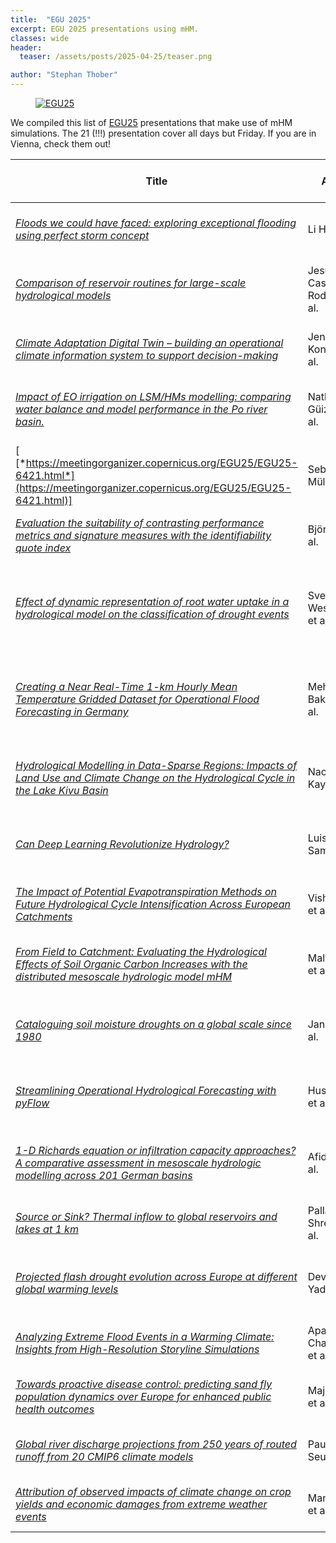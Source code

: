```yaml
---
title:  "EGU 2025"
excerpt: EGU 2025 presentations using mHM.
classes: wide
header:
  teaser: /assets/posts/2025-04-25/teaser.png

author: "Stephan Thober"
---
```


<figure class="align-center" style="width: 50%">
    <a href="https://www.egu25.eu/"> 
        <img src="https://www.egu25.eu/template_egu25_logo.svg" alt="EGU25" />
    </a>
</figure> 

We compiled this list of [EGU25](https://www.egu25.eu/) presentations that make use of mHM simulations. The 21 (!!!) presentation cover all days but Friday. If you are in Vienna, check them out!

| Title | Authors | Session (Code) | Date & Time (CEST) | Location |
| --- | --- | --- | --- | --- |
| [*Floods we could have faced: exploring exceptional flooding using perfect storm concept*](https://meetingorganizer.copernicus.org/EGU25/EGU25-8953.html) | Li Han et al. | HS7.8 | Mon, 28 Apr, 08:55–09:05 | R 2.17 |
| [*Comparison of reservoir routines for large-scale hydrological models*](https://meetingorganizer.copernicus.org/EGU25/EGU25-16223.html) | Jesús Casado-Rodríguez et al. | HS2.2.1 | Mon, 28 Apr 2025, 15:10–15:20 | R C | 
| [*Climate Adaptation Digital Twin – building an operational climate information system to support decision-making*](https://meetingorganizer.copernicus.org/EGU25/EGU25-15811.html) | Jenni Kontkanen et al. | ESSI1.6 | Mon, 28 Apr, 16:45–16:55 | R 2.92 | 
| [*Impact of EO irrigation on LSM/HMs modelling: comparing water balance and model performance in the Po river basin.*](https://meetingorganizer.copernicus.org/EGU25/EGU25-14499.html) | Nathaly Güiza-Villa et al.| HS2.2.1 | Mon, 28 Apr 2025, 17:25–17:35 | R C |
[ [*https://meetingorganizer.copernicus.org/EGU25/EGU25-6421.html*](https://meetingorganizer.copernicus.org/EGU25/EGU25-6421.html)] | Sebastian Müller et al. | HS1.3.4 | Tue 29 Apr, 08:30–12:30 | H A, A.11 | 
| [*Evaluation the suitability of contrasting performance metrics and signature measures with the identifiability quote index*](https://meetingorganizer.copernicus.org/EGU25/EGU25-14940.html) | Björn Guse et al. | Tue, 29 Apr, 08:30–12:30 | Hall A, A.5 |
| [*Effect of dynamic representation of root water uptake in a hydrological model on the classification of drought events*](https://meetingorganizer.copernicus.org/EGU25/EGU25-12583.html) | Sven Westermann et al. | HS2.2.1  | Tue, 29 Apr 2025, 10:45–12:30 (poster session) | Hall A, A.23 | 
| [*Creating a Near Real-Time 1-km Hourly Mean Temperature Gridded Dataset for Operational Flood Forecasting in Germany*](https://meetingorganizer.copernicus.org/EGU25/EGU25-19023.html) | Mehrdad M. Bakhtiari et al. | HS4.8 | Tue, 29 Apr 2025, 10:45–12:30 (poster session) | Hall A, A.46 |
| [*Hydrological Modelling in Data-Sparse Regions: Impacts of Land Use and Climate Change on the Hydrological Cycle in the Lake Kivu Basin*](https://meetingorganizer.copernicus.org/EGU25/EGU25-4422.html) | Naomie Kayitesi et al. | HS2.1.6 | Tue, 29 Apr 2025, 10:53–10:55 | PICO spot A, PICOA.5 | 
| [*Can Deep Learning Revolutionize Hydrology?*](https://meetingorganizer.copernicus.org/EGU25/EGU25-11752.html) | Luis Samaniego | HS1.3.4 | Tue, 29 Apr 2025, 14:00–14:20 | R 2.44 |
| [*The Impact of Potential Evapotranspiration Methods on Future Hydrological Cycle Intensification Across European Catchments*](https://meetingorganizer.copernicus.org/EGU25/EGU25-392.html) | Vishal Tudar et al. | HS2.4.3 | Tue, 29 Apr, 15:05–15:15 | R 2.15 |
| [*From Field to Catchment: Evaluating the Hydrological Effects of Soil Organic Carbon Increases with the distributed mesoscale hydrologic model mHM*](https://meetingorganizer.copernicus.org/EGU25/EGU25-18191.html) | Malve Heinz et al. | HS2.4.4 | Wed, 30 Apr 2025, 08:54–08:56 | PICO spot A, PICOA.13 |
| [*Cataloguing soil moisture droughts on a global scale since 1980*](https://meetingorganizer.copernicus.org/EGU25/EGU25-20568.html) | Jan Řehoř et al. | HS2.4.1 | Wed, 30 Apr 2025, 08:45–08:55 | R B |
| [*Streamlining Operational Hydrological Forecasting with pyFlow*](https://meetingorganizer.copernicus.org/EGU25/EGU25-13357.html) | Husain Najafi et al. | HS4.6 | Wed, 30 Apr 2025, 14:00–15:45 | Hall A, A.58 |
| [*1-D Richards equation or infiltration capacity approaches? A comparative assessment in mesoscale hydrologic modelling across 201 German basins*](https://meetingorganizer.copernicus.org/EGU25/EGU25-7161.html) | Afid Kholis et al. | HS2.5.1 | Wed, 30 Apr 2025, 17:20–17:30 | R 3.16/17 |
| [*Source or Sink? Thermal inflow to global reservoirs and lakes at 1 km*](https://meetingorganizer.copernicus.org/EGU25/EGU25-13249.html) | Pallav Kumar Shrestha et al. | HS2.5.1 | Wed 30 Apr, 17:30–17:40 | R 3.16/17 |
| [*Projected flash drought evolution across Europe at different global warming levels*](https://meetingorganizer.copernicus.org/EGU25/EGU25-727.html) | Devvrat Yadav et al. | HS2.4.1 | Thu, 01 May 2025, 08:30–10:15 | Hall A, A.28 |
| [*Analyzing Extreme Flood Events in a Warming Climate: Insights from High-Resolution Storyline Simulations*](https://meetingorganizer.copernicus.org/EGU25/EGU25-6954.html) | Aparna Chandrasekar et al. | HS2.4.1 | Thu, 01 May, 08:30–10:15  | Hall A, A.44 |
| [*Towards proactive disease control: predicting sand fly population dynamics over Europe for enhanced public health outcomes*](https://meetingorganizer.copernicus.org/EGU25/EGU25-13586.html) | Majid Soheili et al. | NH10.4 |  Thu, 01 May, 08:46–08:56 | R 1.31/32 |
| [*Global river discharge projections from 250 years of routed runoff from 20 CMIP6 climate models*](https://meetingorganizer.copernicus.org/EGU25/EGU25-11544.html) | Pauline Seubert et al. | HS2.5.1 | Thu, 01 May, 09:55–10:05 | R 3.16/17 |
| [*Attribution of observed impacts of climate change on crop yields and economic damages from extreme weather events*](https://meetingorganizer.copernicus.org/EGU25/EGU25-19155.html) | Mansi Nagpal et al. | CL3.1.3 | Thu, 01 May, 15:10–15:20 | R F1 |